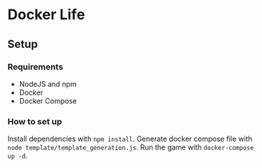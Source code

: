 # Docker Life

## Setup

### Requirements

- NodeJS and npm
- Docker
- Docker Compose

### How to set up

Install dependencies with `npm install`. Generate docker compose file with
`node template/template_generation.js`. Run the game with `docker-compose up -d`.

